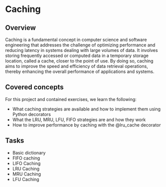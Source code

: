 # Caching

## Overview
Caching is a fundamental concept in computer science and software engineering that addresses the challenge of optimizing performance and reducing latency in systems dealing with large volumes of data. It involves storing frequently accessed or computed data in a temporary storage location, called a cache, closer to the point of use. By doing so, caching aims to improve the speed and efficiency of data retrieval operations, thereby enhancing the overall performance of applications and systems.

## Covered concepts
For this project and contained exercises, we learn the following:
- What caching strategies are available and how to implement them using Python decorators
- What the LRU, MRU, LFU, FIFO strategies are and how they work
- How to improve performance by caching with the @lru_cache decorator

## Tasks
- Basic dictionary
- FIFO caching
- LIFO Caching
- LRU Caching
- MRU Caching
- LFU Caching